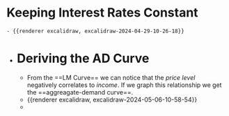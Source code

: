 # Keeping Interest Rates Constant
	- {{renderer excalidraw, excalidraw-2024-04-29-10-26-18}}
- # Deriving the AD Curve
	- From the ==LM Curve== we can notice that the *price level* negatively correlates to *income*. If we graph this relationship we get the ==aggreagate-demand curve==.
	- {{renderer excalidraw, excalidraw-2024-05-06-10-58-54}}
	-